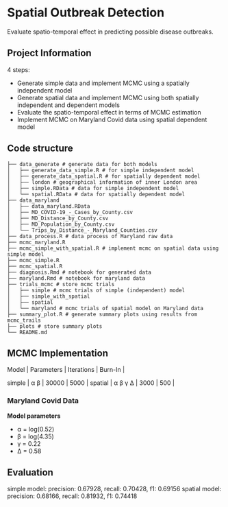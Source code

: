 # Spatial Outbreak Detection
Evaluate spatio-temporal effect in predicting possible disease outbreaks.


## Project Information

4 steps:
- Generate simple data and implement MCMC using a spatially independent model
- Generate spatial data and implement MCMC using both spatially independent and dependent models 
- Evaluate the spatio-temporal effect in terms of MCMC estimation
- Implement MCMC on Maryland Covid data using spatial dependent model 

## Code structure
```
├── data_generate # generate data for both models
│   ├── generate_data_simple.R # for simple independent model
│   ├── generate_data_spatial.R # for spatially dependent model
│   ├── london # geographical information of inner London area
│   ├── simple.RData # data for simple independent model
│   └── spatial.RData # data for spatially dependent model
├── data_maryland
│   ├── data_maryland.RData
│   ├── MD_COVID-19_-_Cases_by_County.csv
│   ├── MD_Distance_by_County.csv
│   ├── MD_Population_by_County.csv
│   └── Trips_by_Distance_-_Maryland_Counties.csv
├── data_process.R # data process of Maryland raw data
├── mcmc_maryland.R
├── mcmc_simple_with_spatial.R # implement mcmc on spatial data using simple model
├── mcmc_simple.R
├── mcmc_spatial.R 
├── diagnosis.Rmd # notebook for generated data
├── maryland.Rmd # notebook for maryland data
├── trials_mcmc # store mcmc trials
│   ├── simple # mcmc trials of simple (independent) model
│   ├── simple_with_spatial
│   ├── spatial
│   └── maryland # mcmc trials of spatial model on Maryland data
├── summary_plot.R # generate summary plots using results from mcmc_trails
├── plots # store summary plots
└── README.md
```

## MCMC Implementation ##

Model | Parameters | Iterations | Burn-In |

simple  | &alpha; &beta; | 30000 | 5000 |
spatial | &alpha; &beta; &gamma; &Delta; | 3000 | 500 |


### Maryland Covid Data

**Model parameters**

- &alpha; = log(0.52)
- &beta; = log(4.35)
- &gamma; = 0.22
- &Delta; = 0.58


## Evaluation

simple model: precision: 0.67928, recall: 0.70428, f1: 0.69156
spatial model: precision: 0.68166, recall: 0.81932, f1: 0.74418
